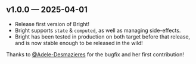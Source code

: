 ## v1.0.0 — 2025-04-01

- Release first version of Bright!
- Bright supports `state` & `computed`, as well as managing side-effects.
- Bright has been tested in production on both target before that release, and
  is now stable enough to be released in the wild!

Thanks to [@Adele-Desmazieres](https://github.com/Adele-Desmazieres/) for the bugfix and her first contribution!
